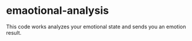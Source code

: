 # emaotional-analysis
This code works analyzes your emotional state and sends you an emotion result.
